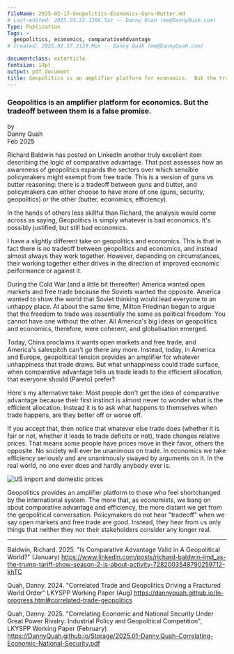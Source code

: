```yaml
---
fileName: 2025-02-17-Geopolitics-Economics-Guns-Butter.md
# Last-edited: 2025.03.22.1206.Sat -- Danny Quah (me@DannyQuah.com)
Type: Publication
Tags: >
  geopolitics, economics, comparativeAdvantage
# Created: 2025.02.17.2139.Mon -- Danny Quah (me@DannyQuah.com)

documentclass: extarticle
fontsize: 14pt
output: pdf_document
title: Geopolitics is an amplifier platform for economics.  But the tradeoff between them is a false promise.
---
```

### Geopolitics is an amplifier platform for economics.  But the tradeoff between them is a false promise.

by  
Danny Quah  
Feb 2025  


Richard Baldwin has posted on LinkedIn another truly excellent item describing the logic of comparative advantage.  That post assesses how an awareness of geopolitics expands the sectors over which sensible policymakers might exempt from free trade.  This is a version of guns vs butter reasoning: there is a tradeoff between guns and butter, and policymakers can either choose to have more of one (guns, security, geopolitics) or the other (butter, economics, efficiency).  

In the hands of others less skillful than Richard, the analysis would come across as saying, Geopolitics is simply whatever is bad economics. It's possibly justified, but still bad economics.  

I have a slightly different take on geopolitics and economics. This is that in fact there is no tradeoff between geopolitics and economics, and instead almost always they work together. However, depending on circumstances, their working together either drives in the direction of improved economic performance or against it.  

During the Cold War (and a little bit thereafter) America wanted open markets and free trade because the Soviets wanted the opposite.  America wanted to show the world that Soviet thinking would lead everyone to an unhappy place.  At about the same time, Milton Friedman began to argue that the freedom to trade was essentially the same as political freedom: You cannot have one without the other.  All America's big ideas on geopolitics and economics, therefore, were coherent, and globalisation emerged.

Today, China proclaims it wants open markets and free trade, and America's salespitch can't go there any more.  Instead, today, in America and Europe, geopolitical tension provides an amplifier for whatever unhappiness that trade draws.  But what unhappiness could trade surface, when comparative advantage tells us trade leads to the efficient allocation, that everyone should (Pareto) prefer?

Here's my alternative take: Most people don't get the idea of comparative advantage because their first instinct is almost never to wonder what is the efficient allocation. Instead it is to ask what happens to themselves when trade happens, are they better off or worse off.  

If you accept that, then notice that whatever else trade does (whether it is fair or not, whether it leads to trade deficits or not), trade changes relative prices. That means some people have prices move in their favor, others the opposite. No society will ever be unanimous on trade.  In economics we take efficiency seriously and are unanimously swayed by arguments on it. In the real world, no one ever does and hardly anybody ever is.  

<img src="https://DannyQuah.github.io/Storage/2024.08-Danny.Quah-Correlated-Trade-Geopolitics-Fractured-Order-import-prices-US-figure.png" alt="US import and domestic prices"/>

Geopolitics provides an amplifier platform to those who feel shortchanged by the international system. The more that, as economists, we bang on about comparative advantage and efficiency, the more distant we get from the geopolitical conversation.  Policymakers do not hear "tradeoff" when we say open markets and free trade are good.  Instead, they hear from us only things that neither they nor their stakeholders consider any longer real.  

____

Baldwin, Richard. 2025. "Is Comparative Advantage Valid in A Geopolitical World?" (January) https://www.linkedin.com/posts/richard-baldwin-imd_as-the-trump-tariff-show-season-2-is-about-activity-7282003548790259712-khTC

Quah, Danny.  2024.  "Correlated Trade and Geopolitics Driving a Fractured World Order" LKYSPP Working Paper (Aug)  https://dannyquah.github.io/In-progress.html#correlated-trade-geopolitics  

Quah, Danny.  2025.  "Correlating Economic and National Security Under Great Power Rivalry: Industrial Policy and Geopolitical Competition", LKYSPP Working Paper (February)  https://DannyQuah.github.io/Storage/2025.01-Danny.Quah-Correlating-Economic-National-Security.pdf  


<!---
   Invisible section // 2025-02-17-Geopolitics-Economics-Guns-Butter.md
-->
